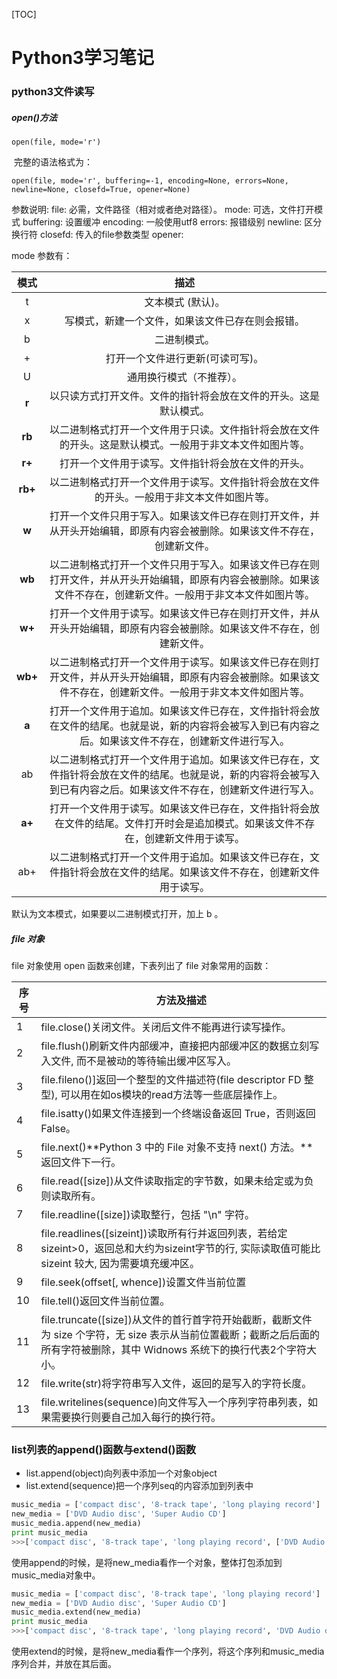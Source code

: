 [TOC]

# Python3学习笔记

### python3文件读写

##### open()方法

```
open(file, mode='r')
```

​	完整的语法格式为：

```
open(file, mode='r', buffering=-1, encoding=None, errors=None, newline=None, closefd=True, opener=None)
```

参数说明:
    file: 必需，文件路径（相对或者绝对路径）。
    mode: 可选，文件打开模式
    buffering: 设置缓冲
    encoding: 一般使用utf8
    errors: 报错级别
    newline: 区分换行符
    closefd: 传入的file参数类型
    opener:

mode 参数有：

|  模式   |                             描述                             |
| :-----: | :----------------------------------------------------------: |
|    t    |                      文本模式 (默认)。                       |
|    x    |       写模式，新建一个文件，如果该文件已存在则会报错。       |
|    b    |                         二进制模式。                         |
|    +    |               打开一个文件进行更新(可读可写)。               |
|    U    |                   通用换行模式（不推荐）。                   |
|  **r**  | 以只读方式打开文件。文件的指针将会放在文件的开头。这是默认模式。 |
| **rb**  | 以二进制格式打开一个文件用于只读。文件指针将会放在文件的开头。这是默认模式。一般用于非文本文件如图片等。 |
| **r+**  |      打开一个文件用于读写。文件指针将会放在文件的开头。      |
| **rb+** | 以二进制格式打开一个文件用于读写。文件指针将会放在文件的开头。一般用于非文本文件如图片等。 |
|  **w**  | 打开一个文件只用于写入。如果该文件已存在则打开文件，并从开头开始编辑，即原有内容会被删除。如果该文件不存在，创建新文件。 |
| **wb**  | 以二进制格式打开一个文件只用于写入。如果该文件已存在则打开文件，并从开头开始编辑，即原有内容会被删除。如果该文件不存在，创建新文件。一般用于非文本文件如图片等。 |
| **w+**  | 打开一个文件用于读写。如果该文件已存在则打开文件，并从开头开始编辑，即原有内容会被删除。如果该文件不存在，创建新文件。 |
| **wb+** | 以二进制格式打开一个文件用于读写。如果该文件已存在则打开文件，并从开头开始编辑，即原有内容会被删除。如果该文件不存在，创建新文件。一般用于非文本文件如图片等。 |
|  **a**  | 打开一个文件用于追加。如果该文件已存在，文件指针将会放在文件的结尾。也就是说，新的内容将会被写入到已有内容之后。如果该文件不存在，创建新文件进行写入。 |
|   ab    | 以二进制格式打开一个文件用于追加。如果该文件已存在，文件指针将会放在文件的结尾。也就是说，新的内容将会被写入到已有内容之后。如果该文件不存在，创建新文件进行写入。 |
| **a+**  | 打开一个文件用于读写。如果该文件已存在，文件指针将会放在文件的结尾。文件打开时会是追加模式。如果该文件不存在，创建新文件用于读写。 |
|   ab+   | 以二进制格式打开一个文件用于追加。如果该文件已存在，文件指针将会放在文件的结尾。如果该文件不存在，创建新文件用于读写。 |

默认为文本模式，如果要以二进制模式打开，加上 b 。

##### file 对象

file 对象使用 open 函数来创建，下表列出了 file 对象常用的函数：

| 序号 | 方法及描述                                                   |
| ---- | ------------------------------------------------------------ |
| 1    | file.close()关闭文件。关闭后文件不能再进行读写操作。         |
| 2    | file.flush()刷新文件内部缓冲，直接把内部缓冲区的数据立刻写入文件, 而不是被动的等待输出缓冲区写入。 |
| 3    | file.fileno()]返回一个整型的文件描述符(file descriptor FD 整型), 可以用在如os模块的read方法等一些底层操作上。 |
| 4    | file.isatty()如果文件连接到一个终端设备返回 True，否则返回 False。 |
| 5    | file.next()**Python 3 中的 File 对象不支持 next() 方法。**返回文件下一行。 |
| 6    | file.read([size\])从文件读取指定的字节数，如果未给定或为负则读取所有。 |
| 7    | file.readline([size\])读取整行，包括 "\n" 字符。             |
| 8    | file.readlines([sizeint\])读取所有行并返回列表，若给定sizeint>0，返回总和大约为sizeint字节的行, 实际读取值可能比 sizeint 较大, 因为需要填充缓冲区。 |
| 9    | file.seek(offset[, whence\])设置文件当前位置                 |
| 10   | file.tell()返回文件当前位置。                                |
| 11   | file.truncate([size\])从文件的首行首字符开始截断，截断文件为 size  个字符，无 size 表示从当前位置截断；截断之后后面的所有字符被删除，其中 Widnows 系统下的换行代表2个字符大小。 |
| 12   | file.write(str)将字符串写入文件，返回的是写入的字符长度。    |
| 13   | file.writelines(sequence)向文件写入一个序列字符串列表，如果需要换行则要自己加入每行的换行符。 |



### list列表的append()函数与extend()函数

- list.append(object)向列表中添加一个对象object
- list.extend(sequence)把一个序列seq的内容添加到列表中

```python
music_media = ['compact disc', '8-track tape', 'long playing record']
new_media = ['DVD Audio disc', 'Super Audio CD']
music_media.append(new_media)
print music_media
>>>['compact disc', '8-track tape', 'long playing record', ['DVD Audio disc', 'Super Audio CD']]
```

​	使用append的时候，是将new_media看作一个对象，整体打包添加到music_media对象中。

```python
music_media = ['compact disc', '8-track tape', 'long playing record']
new_media = ['DVD Audio disc', 'Super Audio CD']
music_media.extend(new_media)
print music_media
>>>['compact disc', '8-track tape', 'long playing record', 'DVD Audio disc', 'Super Audio CD']
```

​	使用extend的时候，是将new_media看作一个序列，将这个序列和music_media序列合并，并放在其后面。